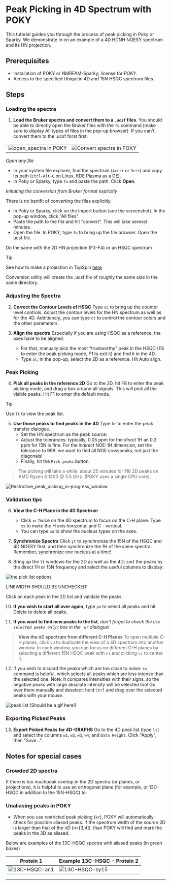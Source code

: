 # Peak Picking in 4D Spectrum with POKY

This tutorial guides you through the process of peak picking in Poky or Sparky. We demonstrate in on an example of a 4D HCNH NOESY spectrum and its HN projection. 

## Prerequisites

- Installation of POKY or NMRFAM-Sparky; license for POKY.
- Access to the specified Ubiquitin 4D and 15N HSQC spectrum files.

## Steps

### Loading the spectra

1. **Load the Bruker spectra and convert them to a `.ucsf` files**. 
You should be able to directly open the Bruker files with the `fo` command (make sure to display All types of files in the pop-up browser). If you can't, convert them to the .ucsf forat first. 

|||
|---|---|
|![open_spectra in POKY](./images/Open_Bruker_spectra_POKY.png)|![Convert spectra in POKY](./images/Convert_Bruker_UCSF_SPARKY.png)|

*Open any file*
- In your system file explorer, find the spectrum (`4rrrr` or `3rrr`) and copy its path (`Ctrl+Alt+C` on Linux, KDE Plasma as a DE).
- In Poky or Sparky, type `fo` and paste the path. Click **Open**. 

*Initiating the conversion from Bruker format explicitly*

There is no benifit of converting the files explicitly.

- In Poky or Sparky, click on the Import button (see the screenshot). In the pop-up window, click "All files". 
- Paste the path to the file and hit "convert". This will take several minutes. 
- Open the file. In POKY, type `fo` to bring up the file browser. Open the ucsf file. 

Do the same with the 2D HN projection (F3-F4) or an HSQC spectrum

> [!TIP]
> See how to make a projection in TopSpin [here](/TOPSPIN/Common_Topspin_Commands.md)

Conversion utility will create the .ucsf file of roughly the same size in the same directory.

### Adjusting the Spectra

2. **Correct the Contour Levels of HSQC** Type `vC` to bring up the countor level controls. Adjust the contour levels for the HN spectrum as well as for the 4D. Additionaly, you can type `ct` to control the contour colors and the other parameters. 

3. **Align the spectra** Especially if you are using HSQC as a reference, the axes have to be aligned. 
	- For that, manually pick the most "trustworthy" peak in the HSQC (F8 to enter the peak picking mode, F1 to exit it) and find it in the 4D. 
	- Type `al`; in the pop-up, select the 2D as a reference. Hit Auto align.

### Peak Picking

4. **Pick all peaks in the reference 2D** Go to the 2D, hit F8 to enter the peak picking mode, and drag a box around all signals. This will pick all the visible peaks. Hit F1 to enter the default mode. 

> [!TIP]
> Use `lt` to view the peak list. 

5. **Use those peaks to find peaks in the 4D** Type `kr` to  enter the peak transfer dialogue. 
    - Set the HN spectrum as the peak source:	
    - Adjust the tolerances: typically, 0.05 ppm for the *direct* 1H an 0.2 ppm for 15N is fine. For the *indirect* NOE-1H dimension, set the tolerance to 999: we want to find all NOE crosspeaks, not just the diagonals! 
    - Finally, hit the `Pick peaks` button.

> The picking will take a while: about 25 minutes for 118 2D peaks on AMD Ryzen 3 1300 @ 3.5 GHz. (POKY uses a single CPU core).


![Restrictive_peak_picking_in-progress_window](./images/Peak_picking_running.png)

### Validation tips

6. **View the C-H Plane in the 4D Spectrum**
   - Click `xr` twice on the 4D spectrum to focus on the C-H plane. Type `xx` to make the H axis horizontal and C - vertical.
	- You can type `xa` to show the nucleus types on the axes.

8. **Synchronize Spectra** Click `yt` to synchronize the 15N of the HSQC and 4D NOESY first, and then synchronize the 1H of the same spectra. Remember, synchronize one nucleus at a time!

9. Bring up the `lt` windows for the 2D as well as the 4D; sort the peaks by the direct 1H or 15N frequency and select the useful columns to display:

![the pick list options](./images/Peak_list_columns.png)

LINEWIDTH SHOULD BE UNCHECKED!

Click on each peak in the 2D list and validate the peaks. 

10. **If you wish to start all over again,** type `pa` to select all peaks and hit Delete to delete all peaks. 

11. **If you want to find new peaks to the list**, *don't forget to check the `Use selected peaks only?` box in the ` kr` dialogue!*

> **View the nD spectrum from different C-H Planes** To open multiple C-H planes, click `vd` to duplicate the view of a 4D spectrum into another window. In each window, you can focus on different C-H planes by selecting a different 15N HSQC peak with `F1` and clicking `vc` to center it.

12. If you wish to discard the peaks which are too close to noise: `ss` command is helpful, which selects all peaks which are less intense than the selected one.
Note: it compares intensities with their signs, so the negative peaks with large absolute intensity will be selected too! Go over them manually and deselect: hold `Ctrl` and drag over the
selected peaks with your mouse. 

![peak list](./images/peak-list-window.png)
(Should be a gif here!)

### Exporting Picked Peaks

13. **Export Picked Peaks for 4D-GRAPHS** Go to the 4D peak list (type `lt`) and select the columns `w1`, `w2`, `w3`, `w4`, and `Data Height`. Click "Apply", then "Save...".

## Notes for special cases

### Crowded 2D spectra

If there is too muchpeak overlap in the 2D spectra (or planes, or projections), it is helpful to use 
an orthogonal plane (for example, or 13C-HSQC in addition to the 15N-HSQC) to 


### Unaliasing peaks in POKY
  
* When you use restricted peak picking (`kr`), POKY will automatically check for possible aliased peaks.
If the spectrum width of the source 2D is larger than that of the nD (n=[3,4]), than
POKY will find and mark the peaks in the 3D as aliased.
  
Below are examples of the 13C-HSQC spectra with aliased peaks (in green boxes)

| Protein 1                                                        | Example 13C-HSQC - Protein 2                                       |
|------------------------------------------------------------------|--------------------------------------------------------------------|
| ![13C-HSQC-ac1](SPARKY_and_POKY/images/13C-HSQC-ac1-aliased.png) | ![13C-HSQC-sy15](SPARKY_and_POKY/images/13C-HSQC-sy15-aliased.png) |
 
----------------------------